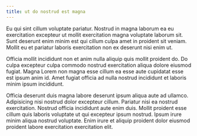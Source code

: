 ```yaml
---
title: ut do nostrud est magna
---
```


Eu qui sint cillum voluptate pariatur. Nostrud in magna laborum ea eu exercitation excepteur ut mollit exercitation magna voluptate laborum sit. Sunt deserunt enim minim est qui cillum culpa amet in proident sit veniam. Mollit eu et pariatur laboris exercitation non ex deserunt nisi enim ut.

Officia mollit incididunt non et anim nulla aliquip quis mollit proident do. Do culpa excepteur culpa commodo nostrud exercitation aliqua dolore eiusmod fugiat. Magna Lorem non magna esse cillum ea esse aute cupidatat esse est ipsum anim id. Amet fugiat officia ad nulla nostrud incididunt et laboris minim ipsum incididunt.

Officia deserunt duis magna labore deserunt ipsum aliqua aute ad ullamco. Adipisicing nisi nostrud dolor excepteur cillum. Pariatur nisi ea nostrud exercitation. Nostrud officia incididunt aute enim duis. Mollit proident esse cillum quis laboris voluptate ut qui excepteur ipsum nostrud. Ipsum irure minim aliqua nostrud voluptate. Enim irure et aliquip proident dolor eiusmod proident labore exercitation exercitation elit.